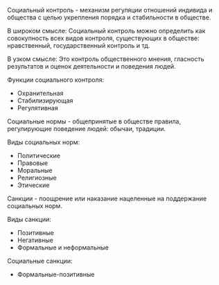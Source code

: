 Социальный контроль - механизм регуляции отношений индивида и общества с целью укрепления порядка и стабильности в обществе.

В широком смысле:
	Социальный контроль можно определить как совокупность всех видов контроля, существующих в обществе: нравственный, государственный контроль и тд.

В узком смысле:
	Это контроль общественного мнения, гласность результатов и оценок деятельности и поведения людей.

Функции социального контроля:
- Охранительная
- Стабилизирующая
- Регулятивная

Социальные нормы - общепринятые в обществе правила, регулирующие поведение людей: обычаи, традиции.

Виды социальных норм:
- Политические
- Правовые
- Моральные
- Религиозные
- Этические

Санкции - поощрение или наказание нацеленные на поддержание социальных норм.

Виды санкции:
- Позитивные
- Негативные
- Формальные и неформальные

Социальные санкции:
- Формальные-позитивные 
